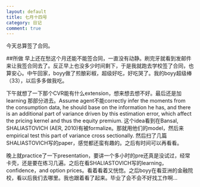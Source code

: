 ```yaml
---
layout: default
title: 七月十四号
category: 日记
comment: true
---
```


今天总算签了合同。

##所做
早上还在愁这个月还能不能签合同，一直没有动静。刷完牙就看到发邮件来让我签合同去了。反正早上也没多少时间剩下，于是我就跑去学校签了合同，也算安心。中午回家，boyy做了煎酿彩椒，超级好吃，好吃哭了。我的boyy超级棒（33），以后多多做我吃。

下午就想了一下那个CVR能有什么extension，想来想去想不好。最后还是加learning 那部分进去。Assume agent不能correctly infer the moments from the consumption data, he should base on the information he has, and there is an additional part of variance driven by this estimation error, which affect the pricing kernel and thus the equity premium. 这个idea看到在Bansal, SHALIASTOVICH (AER, 2010)有被formalize。那就用他们的model，然后来empirical test this part of variance cross sectionally. 然后扫了几篇SHALIASTOVICH写的paper，感觉都还蛮有趣的。之后有时间可以再看看。

晚上就practice了一下presentation，要讲一个多小时的pre还真是没试过，经常卡壳，还是要在练习几遍。之后在看SHALIASTOVICH写的learning，confidence，and option prices。看着看着又恍惚。之后boyy在看亚洲的金融院校，看以后我们去哪里。我也跟着看了起来。毕业了会不会不好找工作啊...